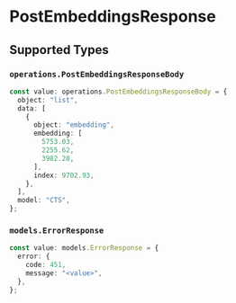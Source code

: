 # PostEmbeddingsResponse


## Supported Types

### `operations.PostEmbeddingsResponseBody`

```typescript
const value: operations.PostEmbeddingsResponseBody = {
  object: "list",
  data: [
    {
      object: "embedding",
      embedding: [
        5753.03,
        2255.62,
        3982.28,
      ],
      index: 9702.93,
    },
  ],
  model: "CTS",
};
```

### `models.ErrorResponse`

```typescript
const value: models.ErrorResponse = {
  error: {
    code: 451,
    message: "<value>",
  },
};
```

